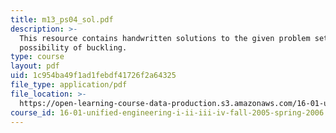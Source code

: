 ```yaml
---
title: m13_ps04_sol.pdf
description: >-
  This resource contains handwritten solutions to the given problem set on
  possibility of buckling.
type: course
layout: pdf
uid: 1c954ba49f1ad1febdf41726f2a64325
file_type: application/pdf
file_location: >-
  https://open-learning-course-data-production.s3.amazonaws.com/16-01-unified-engineering-i-ii-iii-iv-fall-2005-spring-2006/1c954ba49f1ad1febdf41726f2a64325_m13_ps04_sol.pdf
course_id: 16-01-unified-engineering-i-ii-iii-iv-fall-2005-spring-2006
---
```

